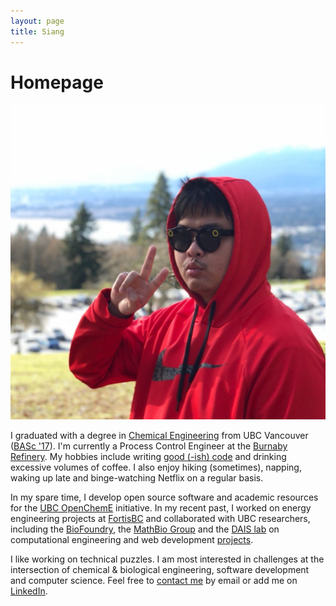 ```yaml
---
layout: page
title: Siang
---
```


# Homepage

<img class="profile-pic" src="/assets/images/siang.jpg">

I graduated with a degree in [Chemical Engineering](http://chbe.ubc.ca) from UBC Vancouver ([BASc '17](https://apsc.ubc.ca/spotlight/siang-lim)). I'm currently a Process Control Engineer at the [Burnaby Refinery](https://en.wikipedia.org/wiki/Burnaby_Refinery). My hobbies include writing [good (-ish) code](https://github.com/csianglim) and drinking excessive volumes of coffee. I also enjoy hiking (sometimes), napping, waking up late and binge-watching Netflix on a regular basis.

In my spare time, I develop open source software and academic resources for the [UBC OpenChemE](https://opencheme.github.io/) initiative. In my recent past, I worked on energy engineering projects at [FortisBC](https://www.fortisbc.com/) and collaborated with UBC researchers, including the [BioFoundry](http://www.biofoundry.ca/), the [MathBio Group](https://www.math.ubc.ca/~jfeng/) and the [DAIS lab](http://dais.chbe.ubc.ca) on computational engineering and web development [projects](/portfolio).

I like working on technical puzzles. I am most interested in challenges at the intersection of chemical & biological engineering, software development and computer science. Feel free to [contact me](/contact) by email or add me on [LinkedIn](https://www.linkedin.com/in/c-siang-lim-eit-98535048).